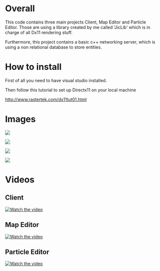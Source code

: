 # Overall

This code contains three main projects Client, Map Editor and Particle Editor. Those are using a library created by me called 'JicLib' which is in charge of all Dx11 rendering stuff.

Furthermore, this project contains a basic c++ networking server, which is using a non relational database to store entities.

# How to install

First of all you need to have visual studio installed.

Then follow this tutorial to set up Directx11 on your local machine

http://www.rastertek.com/dx11tut01.html

# Images

![](https://github.com/JicLotus/inmortalao-cpp-dx11/blob/master/Images/Editor%20de%20particulas%20InmortalAO%207_6_2020%207_52_40%20PM.png)

![](https://github.com/JicLotus/inmortalao-cpp-dx11/blob/master/Images/EditorMapas%207_6_2020%207_58_28%20PM.png)

![](https://github.com/JicLotus/inmortalao-cpp-dx11/blob/master/Images/Engine%207_6_2020%207_50_10%20PM.png)

![](https://github.com/JicLotus/inmortalao-cpp-dx11/blob/master/Images/Screenshot%207_6_2020%207_49_15%20PM.png)

# Videos

## Client

[![Watch the video](https://img.youtube.com/vi/JMvPSk-qrz0/hqdefault.jpg)](https://youtu.be/JMvPSk-qrz0)

## Map Editor

[![Watch the video](https://img.youtube.com/vi/c404W5jLnxQ/hqdefault.jpg)](https://youtu.be/c404W5jLnxQ)

## Particle Editor

[![Watch the video](https://img.youtube.com/vi/BKsIN5Cw4cw/hqdefault.jpg)](https://youtu.be/BKsIN5Cw4cw)
